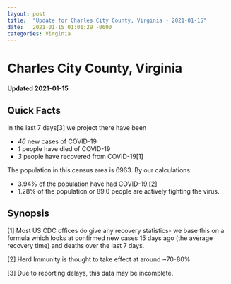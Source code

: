 ```yaml
---
layout: post
title:  "Update for Charles City County, Virginia - 2021-01-15"
date:   2021-01-15 01:01:29 -0600
categories: Virginia
---
```


# Charles City County, Virginia
#### Updated 2021-01-15

## Quick Facts

In the last 7 days[3] we project there have been
- *46* new cases of COVID-19
- *1* people have died of COVID-19
- *3* people have recovered from COVID-19[1]

The population in this census area is 6963. By our calculations:
- 3.94% of the population have had COVID-19.[2]
- 1.28% of the population or 89.0 people are actively fighting the virus.

## Synopsis




[1] Most US CDC offices do give any recovery statistics- we base this on a formula which looks at confirmed new cases
15 days ago (the average recovery time) and deaths over the last 7 days.

[2] Herd Immunity is thought to take effect at around ~70-80%

[3] Due to reporting delays, this data may be incomplete.
 
    